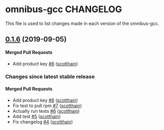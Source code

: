 omnibus-gcc CHANGELOG
==========================
This file is used to list changes made in each version of the omnibus-gcc.

<!-- latest_release 0.1.6 -->
## [0.1.6](https://github.com/chef/omnibus-gcc/tree/0.1.6) (2019-09-05)

#### Merged Pull Requests
- Add product key [#8](https://github.com/chef/omnibus-gcc/pull/8) ([scotthain](https://github.com/scotthain))
<!-- latest_release -->

<!-- release_rollup -->
### Changes since latest stable release

#### Merged Pull Requests
- Add product key [#8](https://github.com/chef/omnibus-gcc/pull/8) ([scotthain](https://github.com/scotthain)) <!-- 0.1.6 -->
- Fix test to pull rpm [#7](https://github.com/chef/omnibus-gcc/pull/7) ([scotthain](https://github.com/scotthain)) <!-- 0.1.5 -->
- Actually run tests [#6](https://github.com/chef/omnibus-gcc/pull/6) ([scotthain](https://github.com/scotthain)) <!-- 0.1.4 -->
- Add test [#5](https://github.com/chef/omnibus-gcc/pull/5) ([scotthain](https://github.com/scotthain)) <!-- 0.1.3 -->
- Fix changelog [#4](https://github.com/chef/omnibus-gcc/pull/4) ([scotthain](https://github.com/scotthain)) <!-- 0.1.2 -->
<!-- release_rollup -->

<!-- latest_stable_release -->
<!-- latest_stable_release -->